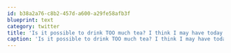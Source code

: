 ```yaml
---
id: b38a2a76-c8b2-457d-a600-a29fe58afb3f
blueprint: text
category: twitter
title: 'Is it possible to drink TOO much tea? I think I may have today.  Should I check in to Tea-hab?'
caption: 'Is it possible to drink TOO much tea? I think I may have today.  Should I check in to Tea-hab?'
---
```

